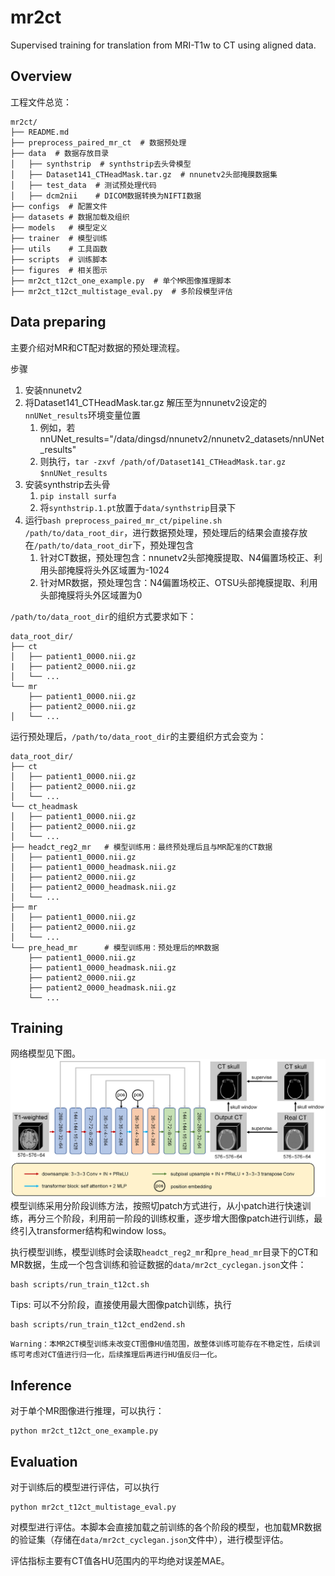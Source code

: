# mr2ct
Supervised training for translation from MRI-T1w to CT using aligned data.

## Overview
工程文件总览：
```
mr2ct/
├── README.md
├── preprocess_paired_mr_ct  # 数据预处理
├── data  # 数据存放目录
│   ├── synthstrip  # synthstrip去头骨模型
│   ├── Dataset141_CTHeadMask.tar.gz  # nnunetv2头部掩膜数据集
│   ├── test_data  # 测试预处理代码
│   ├── dcm2nii    # DICOM数据转换为NIFTI数据
├── configs  # 配置文件
├── datasets # 数据加载及组织
├── models   # 模型定义
├── trainer  # 模型训练
├── utils    # 工具函数
├── scripts  # 训练脚本
├── figures  # 相关图示
├── mr2ct_t12ct_one_example.py  # 单个MR图像推理脚本
├── mr2ct_t12ct_multistage_eval.py  # 多阶段模型评估
```

## Data preparing
主要介绍对MR和CT配对数据的预处理流程。

步骤
1. 安装nnunetv2
2. 将Dataset141_CTHeadMask.tar.gz 解压至为nnunetv2设定的`nnUNet_results`环境变量位置
   1. 例如，若nnUNet_results="/data/dingsd/nnunetv2/nnunetv2_datasets/nnUNet_results"
   2. 则执行，`tar -zxvf /path/of/Dataset141_CTHeadMask.tar.gz $nnUNet_results`
3. 安装synthstrip去头骨
   1. `pip install surfa`
   2. 将`synthstrip.1.pt`放置于`data/synthstrip`目录下
4. 运行`bash preprocess_paired_mr_ct/pipeline.sh /path/to/data_root_dir`，进行数据预处理，预处理后的结果会直接存放在`/path/to/data_root_dir`下，预处理包含
   1. 针对CT数据，预处理包含：nnunetv2头部掩膜提取、N4偏置场校正、利用头部掩膜将头外区域置为-1024
   2. 针对MR数据，预处理包含：N4偏置场校正、OTSU头部掩膜提取、利用头部掩膜将头外区域置为0


`/path/to/data_root_dir`的组织方式要求如下：
```
data_root_dir/
├── ct
│   ├── patient1_0000.nii.gz
|   ├── patient2_0000.nii.gz
│   └── ...
└── mr
    ├── patient1_0000.nii.gz
    ├── patient2_0000.nii.gz
│   └── ...
```
运行预处理后，`/path/to/data_root_dir`的主要组织方式会变为：
```
data_root_dir/
├── ct
│   ├── patient1_0000.nii.gz
│   ├── patient2_0000.nii.gz
│   └── ...
└── ct_headmask
│   ├── patient1_0000.nii.gz
│   ├── patient2_0000.nii.gz
│   └── ...
├── headct_reg2_mr   # 模型训练用：最终预处理后且与MR配准的CT数据
│   ├── patient1_0000.nii.gz
│   ├── patient1_0000_headmask.nii.gz
│   ├── patient2_0000.nii.gz
│   ├── patient2_0000_headmask.nii.gz
│   └── ...
├── mr
│   ├── patient1_0000.nii.gz
│   ├── patient2_0000.nii.gz
│   └── ...
└── pre_head_mr      # 模型训练用：预处理后的MR数据
    ├── patient1_0000.nii.gz
    ├── patient1_0000_headmask.nii.gz
    ├── patient2_0000.nii.gz
    ├── patient2_0000_headmask.nii.gz
    └── ...
```

## Training
网络模型见下图。
![figure](figures/cyclegan_mr2ct_supervise.png)
模型训练采用分阶段训练方法，按照切patch方式进行，从小patch进行快速训练，再分三个阶段，利用前一阶段的训练权重，逐步增大图像patch进行训练，最终引入transformer结构和window loss。

执行模型训练，模型训练时会读取`headct_reg2_mr`和`pre_head_mr`目录下的CT和MR数据，生成一个包含训练和验证数据的`data/mr2ct_cyclegan.json`文件：
```
bash scripts/run_train_t12ct.sh
```

Tips: 可以不分阶段，直接使用最大图像patch训练，执行
```
bash scripts/run_train_t12ct_end2end.sh
```

```
Warning：本MR2CT模型训练未改变CT图像HU值范围，故整体训练可能存在不稳定性，后续训练可考虑对CT值进行归一化，后续推理后再进行HU值反归一化。
```

## Inference
对于单个MR图像进行推理，可以执行：
```
python mr2ct_t12ct_one_example.py
```

## Evaluation
对于训练后的模型进行评估，可以执行
```
python mr2ct_t12ct_multistage_eval.py
```
对模型进行评估。本脚本会直接加载之前训练的各个阶段的模型，也加载MR数据的验证集（存储在`data/mr2ct_cyclegan.json`文件中），进行模型评估。

评估指标主要有CT值各HU范围内的平均绝对误差MAE。
